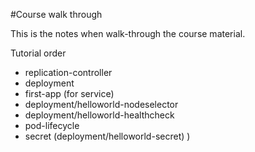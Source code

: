 #Course walk through

This is the notes when walk-through the course material.

Tutorial order

- replication-controller
- deployment
- first-app (for service)
- deployment/helloworld-nodeselector
- deployment/helloworld-healthcheck
- pod-lifecycle  
- secret (deployment/helloworld-secret)
)
